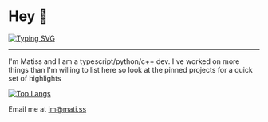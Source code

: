 # Hey 👋

[![Typing SVG](https://readme-typing-svg.demolab.com?font=Fira+Code&duration=3000&multiline=true&repeat=false&width=520&height=100&lines=I'm+Matiss%2C+;I+make+things+for+the+web;(mostly))](https://git.io/typing-svg)

---

I'm Matiss and I am a typescript/python/c++ dev. I've worked on more things than I'm willing to list here so look at the pinned projects for a quick set of highlights


[![Top Langs](https://github-readme-stats.vercel.app/api/top-langs/?username=MatissJurevics&theme=vue-dark)](https://github.com/anuraghazra/github-readme-stats)

Email me at im@mati.ss



